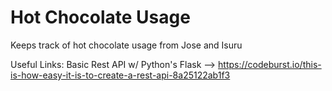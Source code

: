 # Hot Chocolate Usage
Keeps track of hot chocolate usage from Jose and Isuru


Useful Links:
Basic Rest API w/ Python's Flask --> https://codeburst.io/this-is-how-easy-it-is-to-create-a-rest-api-8a25122ab1f3
